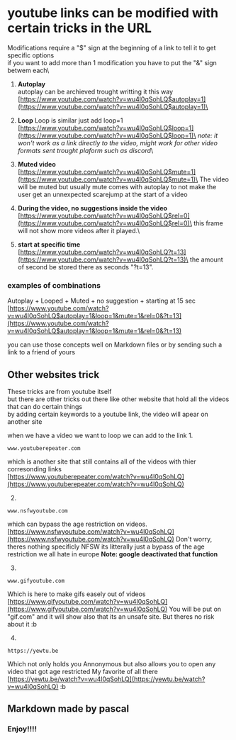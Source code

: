 # youtube links can be modified with certain tricks in the URL

Modifications require a "$" sign at the beginning of a link to tell it to get specific options\
if you want to add more than 1 modification you have to put the "&" sign betwem each\

1. **Autoplay**\
autoplay can be archieved trought writting it this way\
[https://www.youtube.com/watch?v=wu4l0qSohLQ$autoplay=1](https://www.youtube.com/watch?v=wu4l0qSohLQ$autoplay=1)\

2. **Loop**
Loop is similar just add loop=1\
[https://www.youtube.com/watch?v=wu4l0qSohLQ$loop=1](https://www.youtube.com/watch?v=wu4l0qSohLQ$loop=1)\
_note: it won't work as a link directly to the video, might work for other video formats sent trought plaform such as discord_\

3. **Muted video**\
[https://www.youtube.com/watch?v=wu4l0qSohLQ$mute=1](https://www.youtube.com/watch?v=wu4l0qSohLQ$mute=1)\
The video will be muted but usually mute comes with autoplay to not make the user get an unnexpected scarejump at the start of a video

4. **During the video, no suggestions inside the video**\
[https://www.youtube.com/watch?v=wu4l0qSohLQ$rel=0](https://www.youtube.com/watch?v=wu4l0qSohLQ$rel=0)\
this frame will not show more videos after it played.\

5. **start at specific time**\
[https://www.youtube.com/watch?v=wu4l0qSohLQ?t=13](https://www.youtube.com/watch?v=wu4l0qSohLQ?t=13)\
the amount of second be stored there as seconds "?t=13".

### examples of combinations

Autoplay + Looped + Muted + no suggestion + starting at 15 sec\
[https://www.youtube.com/watch?v=wu4l0qSohLQ$autoplay=1&loop=1&mute=1&rel=0&?t=13](https://www.youtube.com/watch?v=wu4l0qSohLQ$autoplay=1&loop=1&mute=1&rel=0&?t=13)

you can use those concepts well on Markdown files or by sending such a link to a friend of yours

## Other websites trick
These tricks are from youtube itself\
but there are other tricks out there like other website that hold all the videos that can do certain things\
by adding certain keywords to a youtube link, the video will apear on another site



when we have a video we want to loop we can add to the link 
1.
```
www.youtuberepeater.com
```

which is another site that still contains all of the videos with thier corresonding links\
[https://www.youtuberepeater.com/watch?v=wu4l0qSohLQ](https://www.youtuberepeater.com/watch?v=wu4l0qSohLQ)

2.
```
www.nsfwyoutube.com
```
which can bypass the age restriction on videos.
[https://www.nsfwyoutube.com/watch?v=wu4l0qSohLQ](https://www.nsfwyoutube.com/watch?v=wu4l0qSohLQ)
Don't worry, theres nothing specificly NFSW its litterally just a bypass of the age restriction we all hate in europe
**Note: google deactivated that function**

3.
```
www.gifyoutube.com
```
Which is here to make gifs easely out of videos
[https://www.gifyoutube.com/watch?v=wu4l0qSohLQ](https://www.gifyoutube.com/watch?v=wu4l0qSohLQ)
You will be put on "gif.com" and it will show also that its an unsafe site.
But theres no risk about it :b


4.
```
https://yewtu.be
```
Which not only holds you Annonymous but also allows you to open any video that got age restricted
My favorite of all there
[https://yewtu.be/watch?v=wu4l0qSohLQ](https://yewtu.be/watch?v=wu4l0qSohLQ)
:b

## Markdown made by pascal
### Enjoy!!!!


